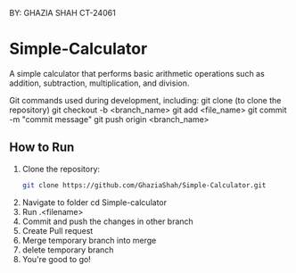 BY: GHAZIA SHAH CT-24061
 # Simple-Calculator
 A simple calculator that performs basic arithmetic operations such as addition, subtraction, multiplication, and division.
 
 Git commands used during development, including:
git clone (to clone the repository)
git checkout -b <branch_name> 
git add <file_name> 
git commit -m "commit message" 
git push origin <branch_name> 
## How to Run

1. Clone the repository:
   ```bash
   git clone https://github.com/GhaziaShah/Simple-Calculator.git
2. Navigate to folder
   cd Simple-calculator
3. Run .\<filename>
4. Commit and push the changes in other branch
5. Create Pull request
6. Merge temporary branch into merge
7. delete temporary branch
8. You're good to go! 
